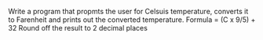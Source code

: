 Write a program that propmts the user for Celsuis temperature, converts it to Farenheit and prints out the converted temperature.
Formula = (C x 9/5) + 32
Round off the result to 2 decimal places